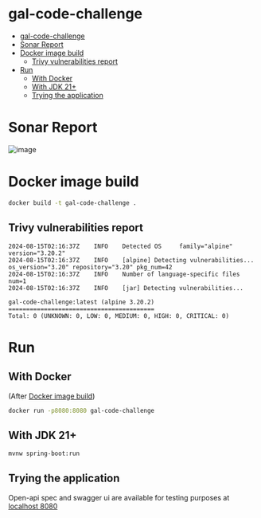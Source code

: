 # gal-code-challenge

- [gal-code-challenge](#gal-code-challenge)
- [Sonar Report](#sonar-report)
- [Docker image build](#docker-image-build)
  - [Trivy vulnerabilities report](#trivy-vulnerabilities-report)
- [Run](#run)
  - [With Docker](#with-docker)
  - [With JDK 21+](#with-jdk-21)
  - [Trying the application](#trying-the-application)


# Sonar Report
![image](https://github.com/user-attachments/assets/8ddbd5b3-fccf-4997-b2ca-dbe30e6aa21b)

# Docker image build

```bash
docker build -t gal-code-challenge .
```

## Trivy vulnerabilities report

```
2024-08-15T02:16:37Z    INFO    Detected OS     family="alpine" version="3.20.2"
2024-08-15T02:16:37Z    INFO    [alpine] Detecting vulnerabilities...   os_version="3.20" repository="3.20" pkg_num=42
2024-08-15T02:16:37Z    INFO    Number of language-specific files       num=1
2024-08-15T02:16:37Z    INFO    [jar] Detecting vulnerabilities...

gal-code-challenge:latest (alpine 3.20.2)
=========================================
Total: 0 (UNKNOWN: 0, LOW: 0, MEDIUM: 0, HIGH: 0, CRITICAL: 0)
```

# Run

## With Docker

(After [Docker image build](#docker-image-build))

```bash
docker run -p8080:8080 gal-code-challenge
```

## With JDK 21+

```bash
mvnw spring-boot:run
```

## Trying the application

Open-api spec and swagger ui are available for testing purposes at [localhost 8080](http://localhost:8080/swagger-ui.html)

